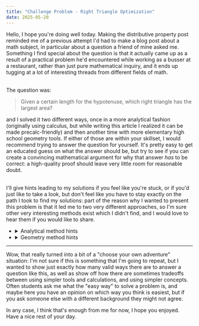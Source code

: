 ```yaml
---
title: "Challenge Problem - Right Triangle Optimization"
date: 2025-05-20
---
```

<head>
	<script type="text/javascript" async 
	src="https://cdnjs.cloudflare.com/ajax/libs/mathjax/2.7.1/MathJax.js?
	config=TeX-AMS-MML_HTMLorMML"></script>
	<script async src="https://pagead2.googlesyndication.com/pagead/js/adsbygoogle.js?client=ca-pub-6742417150601345"
     crossorigin="anonymous"></script>
</head>
Hello, I hope you're doing well today. Making the distributive property post reminded me of a previous attempt I'd had to make a blog post about a math subject, in particular about a question a friend of mine asked me. Something I find special about the question is that it actually came up as a result of a practical problem he'd encountered while working as a busser at a restaurant, rather than just pure mathematical inquiry, and it ends up tugging at a lot of interesting threads from different fields of math.<br><br>

The question was:
<blockquote>Given a certain length for the hypotenuse, which right triangle has the largest area?</blockquote>

and I solved it two different ways, once in a more analytical fashion (originally using calculus, but while writing this article I realized it can be made precalc-friendly) and then another time with more elementary high school geometry tools. If either of those are within your skillset, I would recommend trying to answer the question for yourself. It's pretty easy to get an educated guess on what the answer should be, but try to see if you can create a convincing mathematical argument for why that answer <i>has</i> to be correct: a high-quality proof should leave very little room for reasonable doubt.<br><br>

I'll give hints leading to my solutions if you feel like you're stuck, or if you'd just like to take a look, but don't feel like you have to stay exactly on the path I took to find my solutions: part of the reason why I wanted to present this problem is that it led me to two very different approaches, so I'm sure other very interesting methods exist which I didn't find, and I would love to hear them if you would like to share.

- <details>
  <summary>
    Analytical method hints
  </summary>
  It might help to start by categorizing what <i>kind</i> of problem we're looking at. We want to know about maximizing the area of our triangle, so we can broadly categorize this as an optimization problem. (And if you'd like, since we have a constraint regarding the hypotenuse, this can specifically be thought of as constrained optimization.)<br>
  One way to handle an optimization problem like this is to start by finding a function which represents the value we're trying to minimize or maximize (called our "objective function") over all of the different choices we could make. This idea of getting the information we want by studying the properties of functions is what I meant when I called these approaches "analytical."<br>
  So, what other information about the triangle are we trying to determine? And how can we express the area in terms of that unknown information? At first, this seemed like an obvious choice to me, which led me to my calculus-based solution, which is what I'll put in my first set of hints, but like I mentioned before there is also a method that doesn't require calculus, if we make a slightly different choice. I'll put that in the second set of hints.
  <details>
    <summary>
      Calculus method setup hints
    </summary>
    Well, we know we have a right triangle with a specific hypotenuse, so something I find fairly natural is to try to proceed by defining the other two sides of the triangle: a triangle has three sides after all. So let's say that we can choose side lengths a and b for the two legs of our triangle.<br>
    Now, for any side lengths a and b that we have in a specific triangle, we can find the area using our typical formula for area of a triangle: $$A = \frac12(\text{base})\cdot(\text{height}) = \frac12 ab$$
    So, if our goal was just to maximize this area function, it might seem like there should be no maximum because we could just make a and b as large as we'd like. So, why can't we just make a and b arbitrarily large? That has to do with our constraint: there's a specific value of the hypotenuse that we need to keep constant. Let's call that c. As we know, the legs and the hypotenuse have to be related via the Pythagorean theorem:$$a^2 + b^2 = c^2$$
    So, now we have our objective function and a constraint function defined in terms of our unknowns a and b. From here, it's just a matter of technique. My original solution involves using multivariable calculus techniques, but there's also a way to proceed with single-variable calculus, so I'll also include that: feel free to check against either solution. <br>
    <details>
      <summary>
        Multivariable calculus solution
      </summary>
      This solution uses a method known as the method of Lagrange multipliers, which I do intend to explain in further depth at some point if I end up making math content more regularly, but this post is already getting fairly long, so today isn't going to be the day. (I may come back and link an explanation if I make one later though.)<br>
      The bottom line is, we can take our objective function and our constraint function in terms of a and b, and state that their gradients (the vectors keeping track of the rates of change of the function) must be parallel, so that the objective function can't change instantaneously without also changing the constraint function, which we know has to be kept constant. This leads us to
      $$\nabla (\frac12 ab) = \lambda \nabla (a^2 + b^2) \Leftrightarrow <\frac12 b, \frac 12 a> = \lambda <2a, 2b>$$
      $$b = 4\lambda a, a = 4\lambda b \Rightarrow b = 16\lambda^2 b \Rightarrow b(16\lambda^2 - 1) = 0$$
      So, this leaves us with three options: b could be zero, but this doesn't really give us a triangle, we'd have zero area. That leaves us with the two possible values for the multiplier, but if that multiplier is negative then a and b can't both be positive, so it must be true that 
        $$\lambda = \frac14 \Rightarrow a = b$$
        so our answer is that the maximum area must be achieved by constructing the isosceles right triangle.
    </details>
    <details>
      <summary>
        Single-variable calculus solution
      </summary>
      To solve a problem like this with single-variable calculus, we need to solve the constraint equation for one of our variables, so that we can put our objective function in terms of one variable. So, keeping in mind that our side lengths have to be positive, notice that
	$$a^2 + b^2 = c^2 \Rightarrow a = \sqrt{c^2 - b^2}$$
	$$A(b) = \frac12 b \sqrt{c^2 - b^2}$$
	This is a differentiable function in terms of b whenever b is less than c (which is true for all of our non-degenerate triangles) so in order for it to have a maximum or a minimum value at a specific value of b, it must be true that the derivative at that point is 0. Otherwise, consider that if the derivative was positive, increasing b should increase the function, and decreasing b should decrease the function, so a point with a positive derivative has to be less than the values to its right (so it can't be a maximum) and more than the values to its left. (so it can't be a minimum) A similar argument exists for points where the derivative is negative. So, looking for points with zero derivative:
	$$A'(b) = 0 \Rightarrow \frac12 \sqrt{c^2 - b^2} + \frac12 b \cdot \frac1{2\sqrt{c^2 - b^2}} \cdot -2b = 0$$
	After cleaning up a bit, and multiplying by 2 and the square root expression on both sides to get rid of the fractions, we can obtain
	$$\sqrt{c^2 - b^2}^2 - b^2 = 0 \Rightarrow c^2 - 2b^2 = 0 \Rightarrow c^2 = 2b^2 \Rightarrow b = \frac{c}{\sqrt{2}}$$
	which we can plug back into the Pythagorean theorem constraint to get a value for a:
	$$a = \sqrt{c^2 - \frac{c^2}2} = \sqrt{\frac{c^2}2} = \frac{c}{\sqrt{2}}$$
	which shows us that the triangle we're looking for is the isosceles right triangle: a right triangle where the two legs are equal.
    </details>
  </details>
	<details>
		<summary>
			Precalculus method (requires trigonometry)
	 	</summary>
		Remember that it always takes three pieces of information to uniquely define a triangle: think about our congruency rules of SSS, SAS, AAS, and ASA, they all require three pieces of information. Here, our constraint on the hypotenuse is defining one of the side lengths for us, and we know that the angle across from that hypotenuse is a right angle, so that's defining an angle, for a second piece of information. So, we really just need one more piece of information to fully determine the triangle, which means we can think about there just being one more "choice" left to be made. For our purposes, it'll be convenient to think about choosing a value for one of the two other angles in the triangle.<br>
		So if these two angles and a side are enough to uniquely determine the rest of the triangle, we should be able to solve for the other components of the triangle now: in particular, since we're dealing with a right triangle, we can find the lengths of the legs of the triangle using right-triangle trig, also known as "SOHCAHTOA." Let's say a is the length of the leg adjacent to our angle, and b is the length of the leg opposite our angle:
		$$\cos(\theta) = \frac{\text{adjacent}}{\text{hypotenuse}} = \frac{a}{c} \Rightarrow a = c\cos(\theta)$$
		$$\sin(\theta) = \frac{\text{opposite}}{\text{hypotenuse}} = \frac{b}{c} \Rightarrow b = c\sin(\theta)$$
		So, using our formula for area of a triangle, we get
		$$A = \frac12 (\text{base}) (\text{height}) = \frac12 (c \cos(\theta))(c \sin(\theta)) = \frac12 c^2 \cos(\theta) \sin(\theta)$$
		So now, we're tasked with finding what value of our angle will maximize this area. This can be accomplished with standard tools in calculus, but there's also a trick which lets us optimize this function without calculus: can you find it? <br>
		<details>
			<summary>
				Precalculus optimization of the area function
			</summary>
			Recall the double-angle formula for sine:
			$$\sin(2\theta) = 2\cos(\theta)\sin(\theta)$$
			So, applying that to our formula for area, we get
			$$A = \frac14 c^2 \sin(2\theta)$$
			and the maximum occurs when the result of that sine is 1, which will happen when
			$$2\theta = 90^\circ \Rightarrow \theta = 45^\circ$$
			which tells us that our optimal solution is the isosceles, 45-90-45, right triangle. (To anyone going through all of the solutions, bonus points if you can see how this double angle relates to the more purely geometric solution.)
	 	</details>
	</details>

- <details>
  <summary>
    Geometry method hints
  </summary>
	We know that our hypotenuse is going to be held constant, so try drawing out a line segment to stand in for it. Now, if we hold this line segment in place, we can think of that as meaning we've placed two of the three vertices defining our triangle, and we can complete the triangle by placing a third vertex on the plane. That said, not every point we choose will result in a right triangle: something interesting ends up being true about the points which do give us right triangles. Can you find it? <br>
	<details>
		<summary>
			Finishing our right triangle
		</summary>
		There's an interesting circle theorem known as Thales' theorem which can help us here: if one of the sides of a triangle is the diameter of a circle, and the remaining point is a point on that circle, then the angle opposite the diameter is always a right angle. I think including an explanation of exactly why this is the case is a bit more than what I'm trying to do for this post (if you didn't see, there was a lot I had to get into for the analytic methods) so if you'd like to investigate this further, I would recommend Michael Stevens' video on the topic [here](https://youtu.be/pJwRsoxe3VE?si=IWw6pYa5hDEZShAL).<br>
		So, because choosing any of those points on the circle will always result in a right triangle, and that process takes us through every possible value for the other angles of our triangle, we can also say that any right triangle we can build from that hypotenuse will result in the third vertex being on the circle. Can we capitalize on this? <br>
		<details>
			<summary>
				Capitalizing on this
			</summary>
			So first, remember that our goal is to get the largest area possible, and refer to our formula for area of a triangle:
			$$A = \frac12 (\text{base}) (\text{height})$$
			Often with a right triangle, it makes most sense to make one of the legs the base and one of them the height, but we don't have to do it this way. In our case, we can make our static hypotenuse the base, and then think about altitudes drawn perpendicular to the base. Notice that if we do this, the only variable in the area formula is that height: that means that finding the maximum area is exactly the same as finding the maximum height.<br>
			Now in order to find the maximum height, it'll help to get some names for our key points. (I might add a diagram for this at some point, but for now you'll have to draw a diagram yourself and follow along.) Let's call our hypotenuse (and diameter of the circle) line segment AB, with the endpoints A and B being points on the circle. We'll call the center of the circle (and midpoint of AB) point O. Now, let's say that C is the third point of the triangle, the vertex of the right angle in our right triangle, which also has to be a point on the circle. The altitude we care about can be found by drawing a line segment starting at point C toward AB, perpendicular to AB, until they intersect. Call this point of intersection point D.<br>
			So, the altitude we're trying to maximize is CD, but notice that it's a leg of right triangle OCD, so it can never be longer than OC, the hypotenuse of that triangle. OC goes from the center of the circle to a point on the circle, so it's also a radius of the circle. So, it's clear that the altitude of our triangle can never be longer than the radius, so if we can draw a triangle where the altitude is exactly the radius, then that must be the triangle with maximum altitude.<br>
			We can accomplish this by placing C such that OC itself is perpendicular to AB: OC is now both a radius of the circle, and the altitude of our triangle. Now, notice that because OA, OB, and OC are all radii of the circle, they all must be congruent, and angles AOC and BOC are both right angles. As a result of this, triangles AOC and BOC are SAS congruent, so it must be true that AC and BC are congruent. This means that our triangle ABC is an isosceles right triangle, also known as a 45-90-45 triangle, where the lengths of the two legs are the same.
		</details>
	</details>

---

Wow, that really turned into a bit of a "choose your own adventure" situation: I'm not sure if this is something that I'm going to repeat, but I wanted to show just exactly how many valid ways there are to answer a question like this, as well as show off how there are sometimes tradeoffs between using simpler tools and calculations, and using simpler concepts. Often students ask me what the "easy way" to solve a problem is, and maybe here you have an opinion on which way you think is easiest, but if you ask someone else with a different background they might not agree.

In any case, I think that's enough from me for now, I hope you enjoyed. Have a nice rest of your day.
